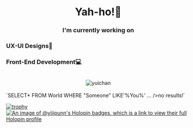 <div align = "center">
  <h1>Yah-ho!👋</h1> 

<h3>I'm currently working on</h3>
<div align ="left">
<h3>UX-UI Designs🎨</h3>
<h3>Front-End Development💻</h3>
</div><br>
<img src ="https://i.pinimg.com/originals/f8/94/19/f89419c5bc4357c8686eb7ab380ed61c.gif" alt ="yuichan">
</div><br>
`SELECT*
FROM World
WHERE "Someone"
LIKE'%You%'
...
/>no results!`

[![trophy](https://github-profile-trophy.vercel.app/?username=yiiipunn&theme=onedark)](https://github.com/ryo-ma/github-profile-trophy)
[![An image of @yiiipunn's Holopin badges, which is a link to view their full Holopin profile](https://holopin.me/yiiipunn)](https://holopin.io/@yiiipunn)
